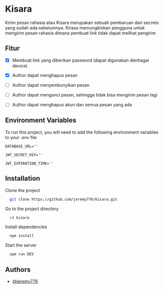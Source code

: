 # Kisara

Kirim pesan rahasia atau Kisara merupakan sebuah pembaruan dari secreto yang sudah ada sebelumnya.  Kirasa memungkinkan pengguna untuk mengirim pesan rahasia dimana pembuat link tidak dapat melihat pengirim

## Fitur
- [x] Membuat link yang diberikan password (dapat digunakan dierbagai device)
- [x] Author dapat menghapus pesan
- [ ] Author dapat menyembunyikan pesan
- [ ] Author dapat mengunci pesan, sehingga tidak bisa mengirim pesan lagi
- [ ] Author dapat menghapus akun dan semua pesan yang ada


## Environment Variables

To run this project, you will need to add the following environment variables to your .env file

`DATABASE_URL=''`

`JWT_SECRET_KEY=''`

`JWT_EXPIRATION_TIME=''`


## Installation

Clone the project

```bash
  git clone https://github.com/jeremy776/Kisara.git
```

Go to the project directory

```bash
  cd kisara
```

Install dependencies

```bash
  npm install
```

Start the server

```bash
  npm run DEV
```

## Authors

- [@jeremy776](https://github.com/jeremy776)